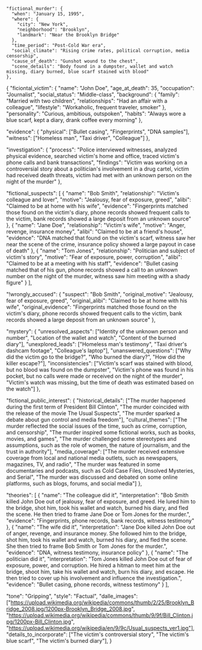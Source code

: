     "fictional_murder": {
      "when": "January 15, 1995",
      "where": {
        "city": "New York",
        "neighborhood": "Brooklyn",
        "landmark": "Near the Brooklyn Bridge"
      },
      "time_period": "Post-Cold War era",
      "social_climate": "Rising crime rates, political corruption, media censorship",
      "cause_of_death": "Gunshot wound to the chest",
      "scene_details": "Body found in a dumpster, wallet and watch missing, diary burned, blue scarf stained with blood"
    },

{
  "ficiontal_victim": {
    "name": "John Doe",
    "age_at_death": 35,
    "occupation": "Journalist",
    "social_status": "Middle-class",
    "background": {
      "family": "Married with two children",
      "relationships": "Had an affair with a colleague",
      "lifestyle": "Workaholic, frequent traveler, smoker"
    },
    "personality": "Curious, ambitious, outspoken",
    "habits": "Always wore a blue scarf, kept a diary, drank coffee every morning"
  },

  "evidence": {
    "physical": ["Bullet casing", "Fingerprints", "DNA samples"],
    "witness": ["Homeless man", "Taxi driver", "Colleague"]
  },

  "investigation": {
    "process": "Police interviewed witnesses, analyzed physical evidence, searched victim's home and office, traced victim's phone calls and bank transactions",
    "findings": "Victim was working on a controversial story about a politician's involvement in a drug cartel, victim had received death threats, victim had met with an unknown person on the night of the murder"
  },

  "fictional_suspects": [
    {
      "name": "Bob Smith",
      "relationship": "Victim's colleague and lover",
      "motive": "Jealousy, fear of exposure, greed",
      "alibi": "Claimed to be at home with his wife",
      "evidence": "Fingerprints matched those found on the victim's diary, phone records showed frequent calls to the victim, bank records showed a large deposit from an unknown source"
    },
    {
      "name": "Jane Doe",
      "relationship": "Victim's wife",
      "motive": "Anger, revenge, insurance money",
      "alibi": "Claimed to be at a friend's house",
      "evidence": "DNA matched that found on the victim's scarf, witness saw her near the scene of the crime, insurance policy showed a large payout in case of death"
    },
    {
      "name": "Tom Jones",
      "relationship": "Politician and subject of victim's story",
      "motive": "Fear of exposure, power, corruption",
      "alibi": "Claimed to be at a meeting with his staff",
      "evidence": "Bullet casing matched that of his gun, phone records showed a call to an unknown number on the night of the murder, witness saw him meeting with a shady figure"
    }
  ],

  "!wrongly_accused": {
    "suspect": "Bob Smith",
    "original_motive": "Jealousy, fear of exposure, greed",
       "original_alibi": "Claimed to be at home with his wife",
      "original_evidence": "Fingerprints matched those found on the victim's diary, phone records showed frequent calls to the victim, bank records showed a large deposit from an unknown source"
  },

  "mystery": {
    "unresolved_aspects": ["Identity of the unknown person and number", "Location of the wallet and watch", "Content of the burned diary"],
    "unexplored_leads": ["Homeless man's testimony", "Taxi driver's dashcam footage", "Colleague's laptop"],
    "unanswered_questions": ["Why did the victim go to the bridge?", "Who burned the diary?", "How did the killer escape?"],
    "inconsistencies": ["Victim's scarf was stained with blood, but no blood was found on the dumpster", "Victim's phone was found in his pocket, but no calls were made or received on the night of the murder", "Victim's watch was missing, but the time of death was estimated based on the watch"]
  },


  "fictional_public_interest": {
    "historical_details": ["The murder happened during the first term of President Bill Clinton", "The murder coincided with the release of the movie The Usual Suspects", "The murder sparked a debate about gun control and media freedom"],
    "cultural_themes": ["The murder reflected the social issues of the time, such as crime, corruption, and censorship", "The murder inspired some fictional works, such as books, movies, and games", "The murder challenged some stereotypes and assumptions, such as the role of women, the nature of journalism, and the trust in authority"],
    "media_coverage": ["The murder received extensive coverage from local and national media outlets, such as newspapers, magazines, TV, and radio", "The murder was featured in some documentaries and podcasts, such as Cold Case Files, Unsolved Mysteries, and Serial", "The murder was discussed and debated on some online platforms, such as blogs, forums, and social media"]
  },


  "theories": [
    {
      "name": "The colleague did it",
      "interpretation": "Bob Smith killed John Doe out of jealousy, fear of exposure, and greed. He lured him to the bridge, shot him, took his wallet and watch, burned his diary, and fled the scene. He then tried to frame Jane Doe or Tom Jones for the murder.",
      "evidence": "Fingerprints, phone records, bank records, witness testimony"
    },
    {
      "name": "The wife did it",
      "interpretation": "Jane Doe killed John Doe out of anger, revenge, and insurance money. She followed him to the bridge, shot him, took his wallet and watch, burned his diary, and fled the scene. She then tried to frame Bob Smith or Tom Jones for the murder.",
      "evidence": "DNA, witness testimony, insurance policy"
    },
    {
      "name": "The politician did it",
      "interpretation": "Tom Jones killed John Doe out of fear of exposure, power, and corruption. He hired a hitman to meet him at the bridge, shoot him, take his wallet and watch, burn his diary, and escape. He then tried to cover up his involvement and influence the investigation.",
      "evidence": "Bullet casing, phone records, witness testimony"
    }
  ],

  "tone": "Gripping",
  "style": "Factual",
  "dalle_images": ["https://upload.wikimedia.org/wikipedia/commons/thumb/2/25/Brooklyn_Bridge_2008.jpg/1200px-Brooklyn_Bridge_2008.jpg", "https://upload.wikimedia.org/wikipedia/commons/thumb/9/9f/Bill_Clinton.jpg/1200px-Bill_Clinton.jpg", "https://upload.wikimedia.org/wikipedia/en/9/9c/Usual_suspects_ver1.jpg"],
  "details_to_incorporate": ["The victim's controversial story", "The victim's blue scarf", "The victim's burned diary"],
}
```
